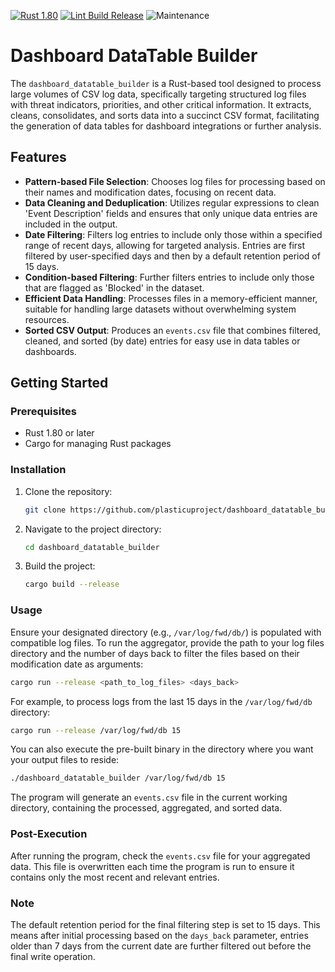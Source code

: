 [![Rust 1.80](https://img.shields.io/badge/rust-1.80+-red.svg)](https://www.rust-lang.org/tools/install)
[![Lint Build Release](https://github.com/plasticuproject/dashboard_datatable_builder/actions/workflows/rust.yml/badge.svg)](https://github.com/plasticuproject/dashboard_datatable_builder/actions/workflows/rust.yml)
![Maintenance](https://img.shields.io/badge/maintenance-actively--developed-brightgreen.svg)

# Dashboard DataTable Builder

The `dashboard_datatable_builder` is a Rust-based tool designed to process large volumes of CSV log data, specifically targeting structured log files with threat indicators, priorities, and other critical information. It extracts, cleans, consolidates, and sorts data into a succinct CSV format, facilitating the generation of data tables for dashboard integrations or further analysis.

## Features

- **Pattern-based File Selection**: Chooses log files for processing based on their names and modification dates, focusing on recent data.
- **Data Cleaning and Deduplication**: Utilizes regular expressions to clean 'Event Description' fields and ensures that only unique data entries are included in the output.
- **Date Filtering**: Filters log entries to include only those within a specified range of recent days, allowing for targeted analysis. Entries are first filtered by user-specified days and then by a default retention period of 15 days.
- **Condition-based Filtering**: Further filters entries to include only those that are flagged as 'Blocked' in the dataset.
- **Efficient Data Handling**: Processes files in a memory-efficient manner, suitable for handling large datasets without overwhelming system resources.
- **Sorted CSV Output**: Produces an `events.csv` file that combines filtered, cleaned, and sorted (by date) entries for easy use in data tables or dashboards.

## Getting Started

### Prerequisites

- Rust 1.80 or later
- Cargo for managing Rust packages

### Installation

1. Clone the repository:

   ```sh
   git clone https://github.com/plasticuproject/dashboard_datatable_builder.git
   ```

2. Navigate to the project directory:

   ```sh
   cd dashboard_datatable_builder
   ```

3. Build the project:

   ```sh
   cargo build --release
   ```

### Usage

Ensure your designated directory (e.g., `/var/log/fwd/db/`) is populated with compatible log files.
To run the aggregator, provide the path to your log files directory and the number of days back to filter the files based on their modification date as arguments:

   ```sh
   cargo run --release <path_to_log_files> <days_back>
   ```

For example, to process logs from the last 15 days in the `/var/log/fwd/db` directory:

   ```sh
   cargo run --release /var/log/fwd/db 15
   ```

You can also execute the pre-built binary in the directory where you want your output files to reside:

   ```sh
   ./dashboard_datatable_builder /var/log/fwd/db 15
   ```

The program will generate an `events.csv` file in the current working directory, containing the processed, aggregated, and sorted data.

### Post-Execution

After running the program, check the `events.csv` file for your aggregated data. This file is overwritten each time the program is run to ensure it contains only the most recent and relevant entries.

### Note

The default retention period for the final filtering step is set to 15 days. This means after initial processing based on the `days_back` parameter, entries older than 7 days from the current date are further filtered out before the final write operation.
